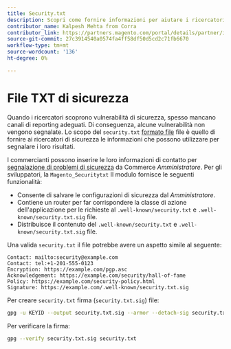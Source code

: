 ```yaml
---
title: Security.txt
description: Scopri come fornire informazioni per aiutare i ricercatori sulla sicurezza a segnalare le vulnerabilità.
contributor_name: Kalpesh Mehta from Corra
contributor_link: https://partners.magento.com/portal/details/partner/id/70/
source-git-commit: 27c3914540a0574fa4ff58df50d5cd2c71fb6670
workflow-type: tm+mt
source-wordcount: '136'
ht-degree: 0%

---
```



# File TXT di sicurezza

Quando i ricercatori scoprono vulnerabilità di sicurezza, spesso mancano canali di reporting adeguati. Di conseguenza, alcune vulnerabilità non vengono segnalate. Lo scopo del `security.txt` [formato file](https://datatracker.ietf.org/doc/html/draft-foudil-securitytxt-09) file è quello di fornire ai ricercatori di sicurezza le informazioni che possono utilizzare per segnalare i loro risultati.

I commercianti possono inserire le loro informazioni di contatto per [segnalazione di problemi di sicurezza](https://docs.magento.com/user-guide/stores/security-issue-reporting.html) da Commerce _Amministratore_. Per gli sviluppatori, la `Magento_Securitytxt` Il modulo fornisce le seguenti funzionalità:

- Consente di salvare le configurazioni di sicurezza dal _Amministratore_.
- Contiene un router per far corrispondere la classe di azione dell&#39;applicazione per le richieste al `.well-known/security.txt` e `.well-known/security.txt.sig` file.
- Distribuisce il contenuto del `.well-known/security.txt` e `.well-known/security.txt.sig` file.

Una valida `security.txt` il file potrebbe avere un aspetto simile al seguente:

```text
Contact: mailto:security@example.com
Contact: tel:+1-201-555-0123
Encryption: https://example.com/pgp.asc
Acknowledgement: https://example.com/security/hall-of-fame
Policy: https://example.com/security-policy.html
Signature: https://example.com/.well-known/security.txt.sig
```

Per creare `security.txt` firma (`security.txt.sig`) file:

```bash
gpg -u KEYID --output security.txt.sig --armor --detach-sig security.txt
```

Per verificare la firma:

```bash
gpg --verify security.txt.sig security.txt
```
